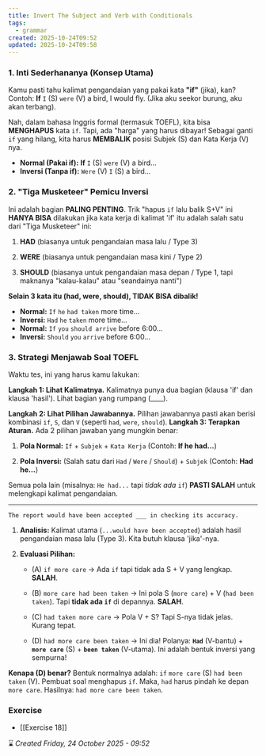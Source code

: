 ```yaml
---
title: Invert The Subject and Verb with Conditionals
tags:
  - grammar
created: 2025-10-24T09:52
updated: 2025-10-24T09:58
---
```

### 1. Inti Sederhananya (Konsep Utama)

Kamu pasti tahu kalimat pengandaian yang pakai kata **"if"** (jika), kan? Contoh: **If** `I` (S) `were` (V) a bird, I would fly. (Jika aku seekor burung, aku akan terbang).

Nah, dalam bahasa Inggris formal (termasuk TOEFL), kita bisa **MENGHAPUS** kata `if`.
Tapi, ada "harga" yang harus dibayar! Sebagai ganti `if` yang hilang, kita harus **MEMBALIK** posisi Subjek (S) dan Kata Kerja (V) nya.
- **Normal (Pakai if):** **If** `I` (S) `were` (V) a bird...
- **Inversi (Tanpa if):** `Were` (V) `I` (S) a bird...
    

### 2. "Tiga Musketeer" Pemicu Inversi

Ini adalah bagian **PALING PENTING**. Trik "hapus `if` lalu balik S+V" ini **HANYA BISA** dilakukan jika kata kerja di kalimat 'if' itu adalah salah satu dari "Tiga Musketeer" ini:

1. **HAD** (biasanya untuk pengandaian masa lalu / Type 3)
    
2. **WERE** (biasanya untuk pengandaian masa kini / Type 2)
    
3. **SHOULD** (biasanya untuk pengandaian masa depan / Type 1, tapi maknanya "kalau-kalau" atau "seandainya nanti")
    
**Selain 3 kata itu (had, were, should), TIDAK BISA dibalik!**
- **Normal:** `If` `he` `had taken` more time...
- **Inversi:** `Had` `he` `taken` more time...
- **Normal:** `If` `you` `should arrive` before 6:00...
- **Inversi:** `Should` `you` `arrive` before 6:00...
    
### 3. Strategi Menjawab Soal TOEFL
Waktu tes, ini yang harus kamu lakukan:

**Langkah 1: Lihat Kalimatnya.** Kalimatnya punya dua bagian (klausa 'if' dan klausa 'hasil'). Lihat bagian yang rumpang (____).

**Langkah 2: Lihat Pilihan Jawabannya.** Pilihan jawabannya pasti akan berisi kombinasi `if`, `S`, dan `V` (seperti `had`, `were`, `should`).
**Langkah 3: Terapkan Aturan.** Ada 2 pilihan jawaban yang mungkin benar:

1. **Pola Normal:** `If` + `Subjek` + `Kata Kerja` (Contoh: **If he had...**)
    
2. **Pola Inversi:** (Salah satu dari `Had` / `Were` / `Should`) + `Subjek` (Contoh: **Had he...**)
    
Semua pola lain (misalnya: `He had...` tapi _tidak ada_ `if`) **PASTI SALAH** untuk melengkapi kalimat pengandaian.

---

`The report would have been accepted ___ in checking its accuracy.`

1. **Analisis:** Kalimat utama (`...would have been accepted`) adalah hasil pengandaian masa lalu (Type 3). Kita butuh klausa 'jika'-nya.
    
2. **Evaluasi Pilihan:**
    
    - (A) `if more care` -> Ada `if` tapi tidak ada S + V yang lengkap. **SALAH**.
        
    - (B) `more care had been taken` -> Ini pola S (`more care`) + V (`had been taken`). Tapi **tidak ada `if`** di depannya. **SALAH**.
        
    - (C) `had taken more care` -> Pola V + S? Tapi S-nya tidak jelas. Kurang tepat.
        
    - (D) `had more care been taken` -> Ini dia! Polanya: **`Had`** (V-bantu) + **`more care`** (S) + **`been taken`** (V-utama). Ini adalah bentuk inversi yang sempurna!
        

**Kenapa (D) benar?** Bentuk normalnya adalah: `if` `more care` (S) `had been taken` (V). Pembuat soal menghapus `if`. Maka, `had` harus pindah ke depan `more care`. Hasilnya: `had more care been taken`.


### Exercise
- [[Exercise 18]]

⌛ *Created Friday, 24 October 2025 - 09:52*
